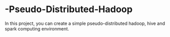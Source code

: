 # -Pseudo-Distributed-Hadoop
In this project, you can create a simple pseudo-distributed hadoop, hive and spark computing environment.
